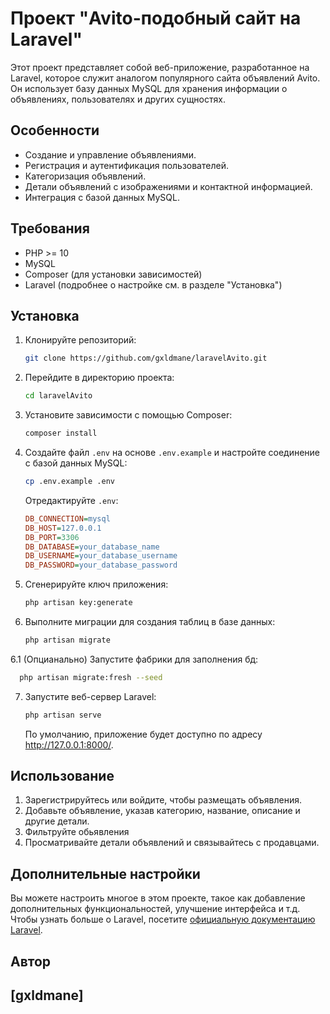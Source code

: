# Проект "Avito-подобный сайт на Laravel"

Этот проект представляет собой веб-приложение, разработанное на Laravel, которое служит аналогом популярного сайта объявлений Avito. Он использует базу данных MySQL для хранения информации о объявлениях, пользователях и других сущностях.

## Особенности

- Создание и управление объявлениями.
- Регистрация и аутентификация пользователей.
- Категоризация объявлений.
- Детали объявлений с изображениями и контактной информацией.
- Интеграция с базой данных MySQL.

## Требования

- PHP >= 10
- MySQL
- Composer (для установки зависимостей)
- Laravel (подробнее о настройке см. в разделе "Установка")

## Установка

1. Клонируйте репозиторий:

   ```bash
   git clone https://github.com/gxldmane/laravelAvito.git
   ```

2. Перейдите в директорию проекта:

   ```bash
   cd laravelAvito
   ```

3. Установите зависимости с помощью Composer:

   ```bash
   composer install
   ```

4. Создайте файл `.env` на основе `.env.example` и настройте соединение с базой данных MySQL:

   ```bash
   cp .env.example .env
   ```

   Отредактируйте `.env`:

   ```ini
   DB_CONNECTION=mysql
   DB_HOST=127.0.0.1
   DB_PORT=3306
   DB_DATABASE=your_database_name
   DB_USERNAME=your_database_username
   DB_PASSWORD=your_database_password
   ```

5. Сгенерируйте ключ приложения:

   ```bash
   php artisan key:generate
   ```

6. Выполните миграции для создания таблиц в базе данных:

   ```bash
   php artisan migrate
   ```
6.1 (Опцианально) Запустите фабрики для заполнения бд:

 ```bash
   php artisan migrate:fresh --seed
   ```

7. Запустите веб-сервер Laravel:

   ```bash
   php artisan serve
   ```

   По умолчанию, приложение будет доступно по адресу http://127.0.0.1:8000/.

## Использование

1. Зарегистрируйтесь или войдите, чтобы размещать объявления.
2. Добавьте объявление, указав категорию, название, описание и другие детали.
3. Фильтруйте обьявления
4. Просматривайте детали объявлений и связывайтесь с продавцами.

## Дополнительные настройки

Вы можете настроить многое в этом проекте, такое как добавление дополнительных функциональностей, улучшение интерфейса и т.д. Чтобы узнать больше о Laravel, посетите [официальную документацию Laravel](https://laravel.com/docs).

## Автор

[gxldmane]
---
